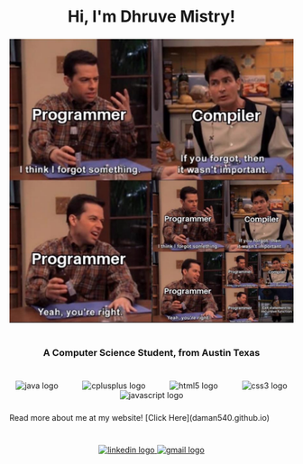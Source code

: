 <h1 align="center">Hi, I'm Dhruve Mistry!</h1>

###

<div align="center">
    <img src="joke.png" />
    <img style="height: 70%; width: 70%; objet-fit: contain"/>
</div>

###

<h3 align="center">A Computer Science Student, from Austin Texas</h3>

###

<br clear="both">

<div align="center">
    <img src="https://cdn.jsdelivr.net/gh/devicons/devicon/icons/java/java-original.svg" height="40" alt="java logo"  />
    <img width="35">
    <img src="https://cdn.jsdelivr.net/gh/devicons/devicon/icons/cplusplus/cplusplus-original.svg" height="40" alt="cplusplus logo"  />
    <img width="35" />
    <img src="https://cdn.jsdelivr.net/gh/devicons/devicon/icons/html5/html5-original.svg" height="40" alt="html5 logo"  />
    <img width="35" />
    <img src="https://cdn.jsdelivr.net/gh/devicons/devicon/icons/css3/css3-original.svg" height="40" alt="css3 logo"  />
    <img width="35" />
    <img src="https://cdn.jsdelivr.net/gh/devicons/devicon/icons/javascript/javascript-original.svg" height="40" alt="javascript logo"  />
    <img width="35" />

</div>

###

<p align="left"> Read more about me at my website! [Click Here](daman540.github.io)

###

<br clear="both">

<div align="center">
    <a href="https://www.linkedin.com/in/dhruvem/" target="_blank">
        <img src="https://img.shields.io/static/v1?message=LinkedIn&logo=linkedin&label=&color=0077B5&logoColor=white&labelColor=&style=for-the-badge" height="40" alt="linkedin logo"  />
    </a>
    <a href="dhruvemistry50@gmail.com" target="_blank">
    <img src="https://img.shields.io/static/v1?message=Gmail&logo=gmail&label=&color=D14836&logoColor=white&labelColor=&style=for-the-badge" height="40" alt="gmail logo"  />
    </a>
</div>
